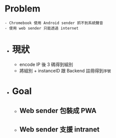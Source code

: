 # Problem
	- Chromebook 使用 Android sender 抓不到系統聲音
	- 使用 web sender 只能透過 internet
- # 現狀
	- encode IP 後 3 碼得到組別
	- 將組別 + instanceID 跟 Backend 註冊得到`序號`
- # Goal
	- ## Web sender 包裝成 PWA
	- ## Web sender 支援 intranet